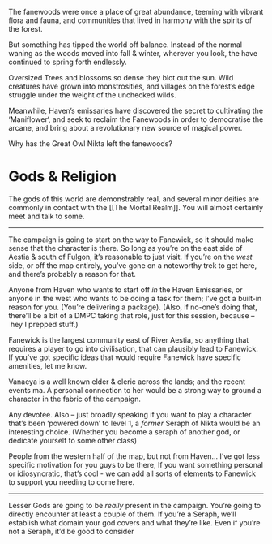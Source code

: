 The fanewoods were once a place of great abundance, teeming with vibrant flora and fauna, and communities that lived in harmony with the spirits of the forest.

But something has tipped the world off balance. Instead of the normal waning as the woods moved into fall & winter, wherever you look, the have continued to spring forth endlessly.

Oversized Trees and blossoms so dense they blot out the sun. Wild creatures have grown into monstrosities, and villages on the forest’s edge struggle under the weight of the unchecked wilds.

Meanwhile, Haven’s emissaries have discovered the secret to cultivating the ‘Maniflower‘, and seek to reclaim the Fanewoods in order to democratise the arcane, and bring about a revolutionary new source of magical power.

Why has the Great Owl Nikta left the fanewoods?

# Gods & Religion
The gods of this world are demonstrably real, and several minor deities are commonly in contact with the [[The Mortal Realm]]. You will almost certainly meet and talk to some.

***

The campaign is going to start on the way to Fanewick, so it should make sense that the character is there. So long as you’re on the east side of Aestia & south of Fulgon, it’s reasonable to just visit. If you’re on the *west* side, or off the map entirely, you’ve gone on a noteworthy trek to get here, and there’s probably a reason for that.

Anyone from Haven who wants to start off *in* the Haven Emissaries, or anyone in the west who wants to be doing a task for them; I’ve got a built-in reason for you. (You’re delivering a package). (Also, if no-one’s doing that, there’ll be a bit of a DMPC taking that role, just for this session, because – hey I prepped stuff.)

Fanewick is the largest community east of River Aestia, so anything that requires a player to go into civilisation, that can plausibly lead to Fanewick. If you’ve got specific ideas that would require Fanewick have specific amenities, let me know. 

Vanaeya is a well known elder & cleric across the lands; and the recent events ma. A personal connection to her would be a strong way to ground a character in the fabric of the campaign.

Any devotee. Also – just broadly speaking if you want to play a character that’s been ‘powered down’ to level 1, a *former* Seraph of Nikta would be an interesting choice. (Whether you become a seraph of another god, or dedicate yourself to some other class) 

People from the western half of the map, but not from Haven… I’ve got less specific motivation for you guys to be there, If you want something personal or idiosyncratic, that’s cool - we can add all sorts of elements to Fanewick to support you needing to come here.

***

Lesser Gods are going to be *really* present in the campaign. You’re going to directly encounter at least a couple of them. If you’re a Seraph, we’ll establish what domain your god covers and what they’re like. Even if you’re not a Seraph, it’d be good to consider
